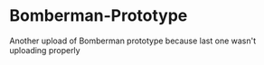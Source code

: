 # Bomberman-Prototype
Another upload of Bomberman prototype because last one wasn't uploading properly
